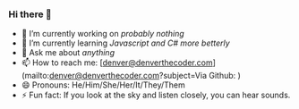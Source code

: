 ### Hi there 👋

- 🔭 I’m currently working on *probably nothing*
- 🌱 I’m currently learning *Javascript and C# more betterly*
- 💬 Ask me about *anything*
- 📫 How to reach me: [denver@denverthecoder.com](mailto:denver@denverthecoder.com?subject=Via Github: )
- 😄 Pronouns: He/Him/She/Her/It/They/Them
- ⚡ Fun fact: If you look at the sky and listen closely, you can hear sounds.
